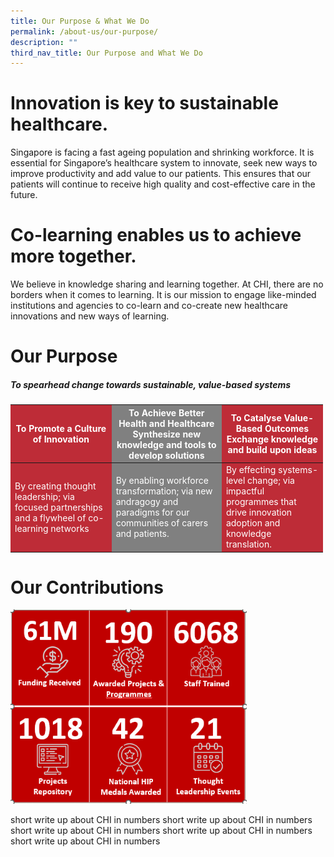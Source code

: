 ```yaml
---
title: Our Purpose & What We Do
permalink: /about-us/our-purpose/
description: ""
third_nav_title: Our Purpose and What We Do
---
```

# Innovation is key to sustainable healthcare.

Singapore is facing a fast ageing population and shrinking workforce. It is essential for Singapore’s healthcare system to innovate, seek new ways to improve productivity and add value to our patients. This ensures that our patients will continue to receive high quality and cost-effective care in the future.

# Co-learning enables us to achieve more together.

We believe in knowledge sharing and learning together. At CHI, there are no borders when it comes to learning. It is our mission to engage like-minded institutions and agencies to co-learn and co-create new healthcare innovations and new ways of learning.

# Our Purpose
##### To spearhead change towards sustainable, value-based systems

<style>
div.a {
  text-indent: 50px;
	font-size: 1.25em;
}
table, th, td {
  border-collapse: collapse;
  width: 500px;
	color: white;
}
	
th {
  text-align: center;
}
th:nth-child(even),td:nth-child(even) {
  background-color: gray;
}
th:nth-child(odd),td:nth-child(odd) {
  background-color: #be2c37;
}

</style>


<table class="table">
  <thead>
    <tr>
      <th style="color:white;" scope="col">To Promote a Culture of Innovation</th>
      <th style="color:white;" scope="col">To Achieve Better Health and Healthcare<br> Synthesize new knowledge and tools to develop solutions</th>
      <th style="color:white;" scope="col">To Catalyse Value-Based Outcomes<br>Exchange knowledge and build upon ideas</th>
    </tr>
  </thead>
  <tbody>
    <tr>
      <td scope="row">By creating thought leadership; via focused partnerships and a flywheel of co-learning networks
      </td><td>By enabling workforce transformation; via new andragogy and paradigms for our communities of carers and patients.</td>
      <td>By effecting systems-level change; via impactful programmes that drive innovation adoption and knowledge translation.  </td>
    </tr>
   
  </tbody>
</table>
<h1>Our Contributions</h1>

<img alt="cycle" style="width:378px;" src="/images/chi%20in%20numbers.png"><br>



short write up about CHI in numbers 
short write up about CHI in numbers 
short write up about CHI in numbers 
short write up about CHI in numbers 
short write up about CHI in numbers